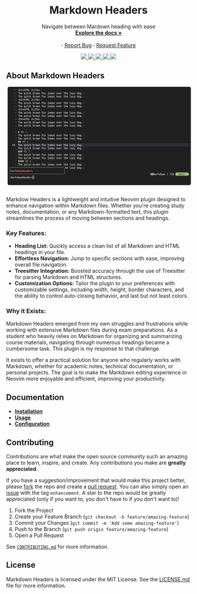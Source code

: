 <div align="center">
    <h1>
        Markdown Headers
    </h1>
    <p align="center">
            Navigate between Mardown heading with ease
        <br/>
        <a href="https://github.com/AntonVanAssche/md-headers.nvim/wiki"><strong>Explore the docs »</strong></a>
        <br/>
        <br/>
        <strong>·</strong>
        <a href="https://github.com/AntonVanAssche/md-headers.nvim/issues">Report Bug</a>
        <strong>·</strong>
        <a href="https://github.com/AntonVanAssche/md-headers.nvim/issues">Request Feature</a>
    </p>
    <p align="center">
        <a href="https://github.com/AntonVanAssche/md-headers.nvim/graphs/contributors">
            <img src="https://img.shields.io/github/contributors/AntonVanAssche/md-headers.nvim.svg?style=for-the-badge">
        </a>
        <a href="https://github.com/AntonVanAssche/md-headers.nvim/network/members">
            <img src="https://img.shields.io/github/forks/AntonVanAssche/md-headers.nvim.svg?style=for-the-badge">
        </a>
        <a href="https://github.com/AntonVanAssche/md-headers.nvim">
            <img src="https://img.shields.io/github/stars/AntonVanAssche/md-headers.nvim.svg?style=for-the-badge">
        </a>
        <a href="https://github.com/AntonVanAssche/md-headers.nvim">
            <img src="https://img.shields.io/github/issues/AntonVanAssche/md-headers.nvim.svg?style=for-the-badge">
        </a>
        <a href="https://github.com/AntonVanAssche/md-headers.nvim/blob/master/LICENSE">
            <img src="https://img.shields.io/github/license/AntonVanAssche/md-headers.nvim.svg?style=for-the-badge">
        </a>
    </p>
</div>

## About Markdown Headers

<img src="./assets/preview.gif" alt="Preview GIF" width="500px" align="right" style="padding-left: 30px; padding-bottom: 30px;">

Markdow Headers is a lightweight and intuitive Neovim plugin designed to enhance navigation within Markdown files. Whether you're creating study notes, documentation, or any Markdown-formatted text, this plugin streamlines the process of moving between sections and headings.

### Key Features:

-   **Heading List:** Quickly access a clean list of all Markdown and HTML headings in your file.
-   **Effortless Navigation:** Jump to specific sections with ease, improving overall file navigation.
-   **Treesitter Integration:** Boosted accuracy through the use of Treesitter for parsing Markdown and HTML structures.
-   **Customization Options:** Tailor the plugin to your preferences with customizable settings, including width, height, border characters, and the ability to control auto-closing behavior, and last but not least colors.

### Why it Exists:

Markdown Headers emerged from my own struggles and frustrations while working with extensive Markdown files during exam preparations. As a student who heavily relies on Markdown for organizing and summarizing course materials, navigating through numerous headings became a cumbersome task. This plugin is my response to that challenge.

It exists to offer a practical solution for anyone who regularly works with Markdown, whether for academic notes, technical documentation, or personal projects. The goal is to make the Markdown editing experience in Neovim more enjoyable and efficient, improving your productivity.

## Documentation

-   **[Installation](https://github.com/AntonVanAssche/md-headers.nvim/wiki/Installation)**
-   **[Usage](https://github.com/AntonVanAssche/md-headers.nvim/wiki/Usage)**
-   **[Configuration](https://github.com/AntonVanAssche/md-headers.nvim/wiki/Configuration)**

## Contributing

Contributions are what make the open source community such an amazing place to learn, inspire, and create. Any contributions you make are **greatly appreciated**.

If you have a suggestion/improvement that would make this project better, please [fork](https://github.com/AntonVanAssche/md-headers.nvim/fork) the repo and create a [pull request](https://github.com/AntonVanAssche/md-headers.nvim/pulls). You can also simply open an [issue](https://github.com/AntonVanAssche/md-headers.nvim/issues) with the tag `enhancement`.
A star to the repo would be greatly appreciated (only if you want to, you don't have to if you don't want to)!

1. Fork the Project
2. Create your Feature Branch (`git checkout -b feature/amazing-feature`)
3. Commit your Changes (`git commit -m 'Add some amazing-feature'`)
4. Push to the Branch (`git push origin feature/amazing-feature`)
5. Open a Pull Request

See [`CONTRIBUTING.md`](./CONTRIBUTING.md) for more information.

## License

Markdown Headers is licensed under the MIT License. See the [LICENSE.md](./LICENSE.md) file for more information.
